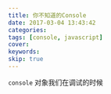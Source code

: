 ```yaml
---
title: 你不知道的Console
date: 2017-03-04 13:43:42
categories:
tags: [console, javascript]
cover:
keywords:
skip: true
---
```



`console` 对象我们在调试的时候  